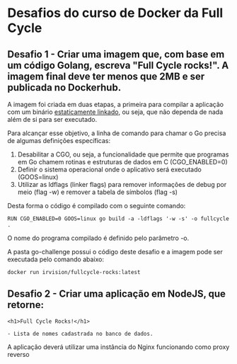 # Desafios do curso de Docker da Full Cycle

## Desafio 1 - Criar uma imagem que, com base em um código Golang, escreva "Full Cycle rocks!". A imagem final deve ter menos que 2MB e ser publicada no Dockerhub.

A imagem foi criada em duas etapas, a primeira para compilar a aplicação com um binário [estaticamente linkado]([https://pages.github.com/](https://en.wikipedia.org/wiki/Static_build)), ou seja, que não dependa de nada além de si para ser executado.

Para alcançar esse objetivo, a linha de comando para chamar o Go precisa de algumas definições específicas:

1. Desabilitar a CGO, ou seja, a funcionalidade que permite que programas em Go chamem rotinas e estruturas de dados em C (CGO_ENABLED=0)
2. Definir o sistema operacional onde o aplicativo será executado (GOOS=linux)
3. Utilizar as ldflags (linker flags) para remover informações de debug por meio (flag -w) e remover a tabela de símbolos (flag -s)

Desta forma o código é compilado com o seguinte comando:

```
RUN CGO_ENABLED=0 GOOS=linux go build -a -ldflags '-w -s' -o fullcycle .
```
O nome do programa compilado é definido pelo parâmetro -o.

A pasta go-challenge possui o código deste desafio e a imagem pode ser executada pelo comando abaixo:

```
docker run irvision/fullcycle-rocks:latest
```

## Desafio 2 - Criar uma aplicação em NodeJS, que retorne:

```
<h1>Full Cycle Rocks!</h1>

- Lista de nomes cadastrada no banco de dados.
```
A aplicação deverá utilizar uma instância do Nginx funcionando como proxy reverso
